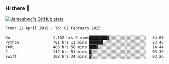 ### Hi there 👋

[![Jameshwc's GitHub stats](https://github-readme-stats.vercel.app/api?username=jameshwc)](https://github.com/anuraghazra/github-readme-stats)

<!--START_SECTION:waka-->

```txt
From: 12 April 2019 - To: 02 February 2025

Go                   1,152 hrs 9 mins████████▓░░░░░░░░░░░░░░░░   34.60 %
Python               781 hrs 11 mins ██████░░░░░░░░░░░░░░░░░░░   23.46 %
YAML                 480 hrs 58 mins ███▓░░░░░░░░░░░░░░░░░░░░░   14.44 %
C                    112 hrs 51 mins █░░░░░░░░░░░░░░░░░░░░░░░░   03.39 %
Swift                108 hrs 34 mins ▓░░░░░░░░░░░░░░░░░░░░░░░░   03.26 %
```

<!--END_SECTION:waka-->